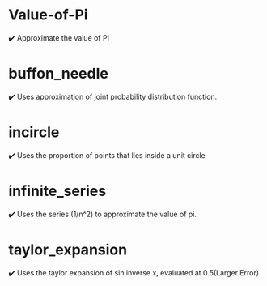 # Value-of-Pi
:heavy_check_mark:  Approximate the value of Pi

# buffon_needle
:heavy_check_mark:  Uses approximation of joint probability distribution function.

# incircle
:heavy_check_mark:  Uses the proportion of points that lies inside a unit circle

# infinite_series
:heavy_check_mark:  Uses the series (1/n^2) to approximate the value of pi.

# taylor_expansion
:heavy_check_mark:  Uses the taylor expansion of sin inverse x, evaluated at 0.5(Larger Error)




